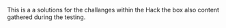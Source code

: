 This is a a solutions for the challanges within the Hack the box also content gathered during the testing.
